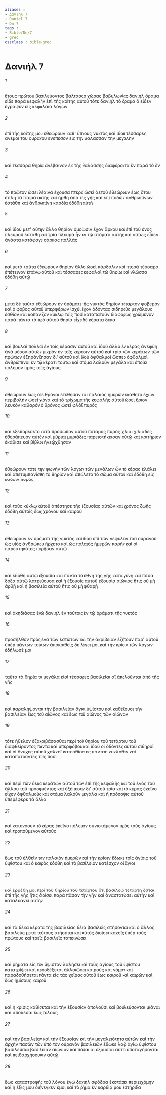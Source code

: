 ```yaml
---
aliases : 
- Δανιήλ 7
- Daniel 7
- Dn 7
tags : 
- Bible/Dn/7
- grec
cssclass : bible-grec
---
```


# Δανιήλ 7

###### 1
ἔτους πρώτου βασιλεύοντος βαλτασαρ χώρας βαβυλωνίας δανιηλ ὅραμα εἶδε παρὰ κεφαλὴν ἐπὶ τῆς κοίτης αὐτοῦ τότε δανιηλ τὸ ὅραμα ὃ εἶδεν ἔγραψεν εἰς κεφάλαια λόγων
###### 2
ἐπὶ τῆς κοίτης μου ἐθεώρουν καθ' ὕπνους νυκτὸς καὶ ἰδοὺ τέσσαρες ἄνεμοι τοῦ οὐρανοῦ ἐνέπεσον εἰς τὴν θάλασσαν τὴν μεγάλην
###### 3
καὶ τέσσαρα θηρία ἀνέβαινον ἐκ τῆς θαλάσσης διαφέροντα ἓν παρὰ τὸ ἕν
###### 4
τὸ πρῶτον ὡσεὶ λέαινα ἔχουσα πτερὰ ὡσεὶ ἀετοῦ ἐθεώρουν ἕως ὅτου ἐτίλη τὰ πτερὰ αὐτῆς καὶ ἤρθη ἀπὸ τῆς γῆς καὶ ἐπὶ ποδῶν ἀνθρωπίνων ἐστάθη καὶ ἀνθρωπίνη καρδία ἐδόθη αὐτῇ
###### 5
καὶ ἰδοὺ μετ' αὐτὴν ἄλλο θηρίον ὁμοίωσιν ἔχον ἄρκου καὶ ἐπὶ τοῦ ἑνὸς πλευροῦ ἐστάθη καὶ τρία πλευρὰ ἦν ἐν τῷ στόματι αὐτῆς καὶ οὕτως εἶπεν ἀνάστα κατάφαγε σάρκας πολλάς
###### 6
καὶ μετὰ ταῦτα ἐθεώρουν θηρίον ἄλλο ὡσεὶ πάρδαλιν καὶ πτερὰ τέσσαρα ἐπέτεινον ἐπάνω αὐτοῦ καὶ τέσσαρες κεφαλαὶ τῷ θηρίῳ καὶ γλῶσσα ἐδόθη αὐτῷ
###### 7
μετὰ δὲ ταῦτα ἐθεώρουν ἐν ὁράματι τῆς νυκτὸς θηρίον τέταρτον φοβερόν καὶ ὁ φόβος αὐτοῦ ὑπερφέρων ἰσχύι ἔχον ὀδόντας σιδηροῦς μεγάλους ἐσθίον καὶ κοπανίζον κύκλῳ τοῖς ποσὶ καταπατοῦν διαφόρως χρώμενον παρὰ πάντα τὰ πρὸ αὐτού θηρία εἶχε δὲ κέρατα δέκα
###### 8
καὶ βουλαὶ πολλαὶ ἐν τοῖς κέρασιν αὐτοῦ καὶ ἰδοὺ ἄλλο ἓν κέρας ἀνεφύη ἀνὰ μέσον αὐτῶν μικρὸν ἐν τοῖς κέρασιν αὐτοῦ καὶ τρία τῶν κεράτων τῶν πρώτων ἐξηράνθησαν δι' αὐτοῦ καὶ ἰδοὺ ὀφθαλμοὶ ὥσπερ ὀφθαλμοὶ ἀνθρώπινοι ἐν τῷ κέρατι τούτῳ καὶ στόμα λαλοῦν μεγάλα καὶ ἐποίει πόλεμον πρὸς τοὺς ἁγίους
###### 9
ἐθεώρουν ἕως ὅτε θρόνοι ἐτέθησαν καὶ παλαιὸς ἡμερῶν ἐκάθητο ἔχων περιβολὴν ὡσεὶ χιόνα καὶ τὸ τρίχωμα τῆς κεφαλῆς αὐτοῦ ὡσεὶ ἔριον λευκὸν καθαρόν ὁ θρόνος ὡσεὶ φλὸξ πυρός
###### 10
καὶ ἐξεπορεύετο κατὰ πρόσωπον αὐτοῦ ποταμὸς πυρός χίλιαι χιλιάδες ἐθεράπευον αὐτὸν καὶ μύριαι μυριάδες παρειστήκεισαν αὐτῷ καὶ κριτήριον ἐκάθισε καὶ βίβλοι ἠνεῴχθησαν
###### 11
ἐθεώρουν τότε τὴν φωνὴν τῶν λόγων τῶν μεγάλων ὧν τὸ κέρας ἐλάλει καὶ ἀπετυμπανίσθη τὸ θηρίον καὶ ἀπώλετο τὸ σῶμα αὐτοῦ καὶ ἐδόθη εἰς καῦσιν πυρός
###### 12
καὶ τοὺς κύκλῳ αὐτοῦ ἀπέστησε τῆς ἐξουσίας αὐτῶν καὶ χρόνος ζωῆς ἐδόθη αὐτοῖς ἕως χρόνου καὶ καιροῦ
###### 13
ἐθεώρουν ἐν ὁράματι τῆς νυκτὸς καὶ ἰδοὺ ἐπὶ τῶν νεφελῶν τοῦ οὐρανοῦ ὡς υἱὸς ἀνθρώπου ἤρχετο καὶ ὡς παλαιὸς ἡμερῶν παρῆν καὶ οἱ παρεστηκότες παρῆσαν αὐτῷ
###### 14
καὶ ἐδόθη αὐτῷ ἐξουσία καὶ πάντα τὰ ἔθνη τῆς γῆς κατὰ γένη καὶ πᾶσα δόξα αὐτῷ λατρεύουσα καὶ ἡ ἐξουσία αὐτοῦ ἐξουσία αἰώνιος ἥτις οὐ μὴ ἀρθῇ καὶ ἡ βασιλεία αὐτοῦ ἥτις οὐ μὴ φθαρῇ
###### 15
καὶ ἀκηδιάσας ἐγὼ δανιηλ ἐν τούτοις ἐν τῷ ὁράματι τῆς νυκτὸς
###### 16
προσῆλθον πρὸς ἕνα τῶν ἑστώτων καὶ τὴν ἀκρίβειαν ἐζήτουν παρ' αὐτοῦ ὑπὲρ πάντων τούτων ἀποκριθεὶς δὲ λέγει μοι καὶ τὴν κρίσιν τῶν λόγων ἐδήλωσέ μοι
###### 17
ταῦτα τὰ θηρία τὰ μεγάλα εἰσὶ τέσσαρες βασιλεῖαι αἳ ἀπολοῦνται ἀπὸ τῆς γῆς
###### 18
καὶ παραλήψονται τὴν βασιλείαν ἅγιοι ὑψίστου καὶ καθέξουσι τὴν βασιλείαν ἕως τοῦ αἰῶνος καὶ ἕως τοῦ αἰῶνος τῶν αἰώνων
###### 19
τότε ἤθελον ἐξακριβάσασθαι περὶ τοῦ θηρίου τοῦ τετάρτου τοῦ διαφθείροντος πάντα καὶ ὑπερφόβου καὶ ἰδοὺ οἱ ὀδόντες αὐτοῦ σιδηροῖ καὶ οἱ ὄνυχες αὐτοῦ χαλκοῖ κατεσθίοντες πάντας κυκλόθεν καὶ καταπατοῦντες τοῖς ποσί
###### 20
καὶ περὶ τῶν δέκα κεράτων αὐτοῦ τῶν ἐπὶ τῆς κεφαλῆς καὶ τοῦ ἑνὸς τοῦ ἄλλου τοῦ προσφυέντος καὶ ἐξέπεσαν δι' αὐτοῦ τρία καὶ τὸ κέρας ἐκεῖνο εἶχεν ὀφθαλμοὺς καὶ στόμα λαλοῦν μεγάλα καὶ ἡ πρόσοψις αὐτοῦ ὑπερέφερε τὰ ἄλλα
###### 21
καὶ κατενόουν τὸ κέρας ἐκεῖνο πόλεμον συνιστάμενον πρὸς τοὺς ἁγίους καὶ τροπούμενον αὐτοὺς
###### 22
ἕως τοῦ ἐλθεῖν τὸν παλαιὸν ἡμερῶν καὶ τὴν κρίσιν ἔδωκε τοῖς ἁγίοις τοῦ ὑψίστου καὶ ὁ καιρὸς ἐδόθη καὶ τὸ βασίλειον κατέσχον οἱ ἅγιοι
###### 23
καὶ ἐρρέθη μοι περὶ τοῦ θηρίου τοῦ τετάρτου ὅτι βασιλεία τετάρτη ἔσται ἐπὶ τῆς γῆς ἥτις διοίσει παρὰ πᾶσαν τὴν γῆν καὶ ἀναστατώσει αὐτὴν καὶ καταλεανεῖ αὐτήν
###### 24
καὶ τὰ δέκα κέρατα τῆς βασιλείας δέκα βασιλεῖς στήσονται καὶ ὁ ἄλλος βασιλεὺς μετὰ τούτους στήσεται καὶ αὐτὸς διοίσει κακοῖς ὑπὲρ τοὺς πρώτους καὶ τρεῖς βασιλεῖς ταπεινώσει
###### 25
καὶ ῥήματα εἰς τὸν ὕψιστον λαλήσει καὶ τοὺς ἁγίους τοῦ ὑψίστου κατατρίψει καὶ προσδέξεται ἀλλοιῶσαι καιροὺς καὶ νόμον καὶ παραδοθήσεται πάντα εἰς τὰς χεῖρας αὐτοῦ ἕως καιροῦ καὶ καιρῶν καὶ ἕως ἡμίσους καιροῦ
###### 26
καὶ ἡ κρίσις καθίσεται καὶ τὴν ἐξουσίαν ἀπολοῦσι καὶ βουλεύσονται μιᾶναι καὶ ἀπολέσαι ἕως τέλους
###### 27
καὶ τὴν βασιλείαν καὶ τὴν ἐξουσίαν καὶ τὴν μεγαλειότητα αὐτῶν καὶ τὴν ἀρχὴν πασῶν τῶν ὑπὸ τὸν οὐρανὸν βασιλειῶν ἔδωκε λαῷ ἁγίῳ ὑψίστου βασιλεῦσαι βασιλείαν αἰώνιον καὶ πᾶσαι αἱ ἐξουσίαι αὐτῷ ὑποταγήσονται καὶ πειθαρχήσουσιν αὐτῷ
###### 28
ἕως καταστροφῆς τοῦ λόγου ἐγὼ δανιηλ σφόδρα ἐκστάσει περιειχόμην καὶ ἡ ἕξις μου διήνεγκεν ἐμοί καὶ τὸ ῥῆμα ἐν καρδίᾳ μου ἐστήριξα
